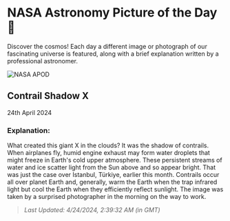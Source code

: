 
  # NASA Astronomy Picture of the Day 🌌

  Discover the cosmos! Each day a different image or photograph of our fascinating universe is featured, along with a brief explanation written by a professional astronomer.

![NASA APOD](https://apod.nasa.gov/apod/image/2404/ContrailX_Ekmen_2268.jpg)

## Contrail Shadow X

24th April 2024

### Explanation: 

What created this giant X in the clouds? It was the shadow of contrails. When airplanes fly, humid engine exhaust may form water droplets that might freeze in Earth's cold upper atmosphere.  These persistent streams of water and ice scatter light from the Sun above and so appear bright. That was just the case over Istanbul, Türkiye, earlier this month. Contrails occur all over planet Earth and, generally, warm the Earth when the trap infrared light but cool the Earth when they efficiently reflect sunlight. The image was taken by a surprised photographer in the morning on the way to work.

> _Last Updated: 4/24/2024, 2:39:32 AM (in GMT)_
